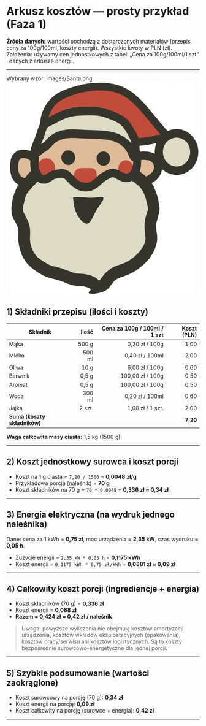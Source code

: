 # Arkusz kosztów — prosty przykład (Faza 1)

**Źródła danych:** wartości pochodzą z dostarczonych materiałów (przepis, ceny za 100g/100ml, koszty energii). Wszystkie kwoty w PLN (zł).
Założenia: używamy cen jednostkowych z tabeli „Cena za 100g/100ml/1 szt” i danych z arkusza energii.

---
Wybrany wzór:
images/Santa.png
![Santa](../images/Santa.png)

## 1) Składniki przepisu (ilości i koszty)

| Składnik | Ilość | Cena za 100g / 100ml / 1 szt | Koszt (PLN) |
|---|---:|---:|---:|
| Mąka | 500 g | 0,20 zł / 100g | 1,00 |
| Mleko | 500 ml | 0,40 zł / 100ml | 2,00 |
| Oliwa | 10 g | 6,00 zł / 100g | 0,60 |
| Barwnik | 0,5 g | 100,00 zł / 100g | 0,50 |
| Aromat | 0,5 g | 100,00 zł / 100g | 0,50 |
| Woda | 300 ml | 0,20 zł / 100ml | 0,60 |
| Jajka | 2 szt. | 1,00 zł / 1 szt. | 2,00 |
| **Suma (koszty składników)** | | | **7,20** |

**Waga całkowita masy ciasta:** 1,5 kg (1500 g)

---

## 2) Koszt jednostkowy surowca i koszt porcji

- Koszt na 1 g ciasta = `7,20 / 1500` = **0,0048 zł/g**  
- Przykładowa porcja (naleśnik) = **70 g**  
- Koszt składników na 70 g = `70 * 0,0048` = **0,336 zł ≈ 0,34 zł**

---

## 3) Energia elektryczna (na wydruk jednego naleśnika)

Dane: cena za 1 kWh = **0,75 zł**, moc urządzenia ≈ **2,35 kW**, czas wydruku ≈ **0,05 h**.

- Zużycie energii = `2,35 kW * 0,05 h` = **0,1175 kWh**  
- Koszt energii = `0,1175 kWh * 0,75 zł/kWh` = **0,0881 zł ≈ 0,09 zł**

---

## 4) Całkowity koszt porcji (ingrediencje + energia)

- Koszt składników (70 g) = **0,336 zł**
- Koszt energii = **0,088 zł**
- **Razem = 0,424 zł ≈ 0,42 zł / naleśnik**

> Uwaga: powyższe wyliczenia nie obejmują kosztów amortyzacji urządzenia, kosztów wkładów eksploatacyjnych (opakowania), kosztów pracy/serwisu ani kosztów logistycznych. Są to koszty bezpośrednie surowcowo-energetyczne dla jednej porcji.

---

## 5) Szybkie podsumowanie (wartości zaokrąglone)
- Koszt surowcowy na porcję (70 g): **0,34 zł**
- Koszt energii na porcję: **0,09 zł**
- Koszt całkowity na porcję (surowce + energia): **0,42 zł**

---
